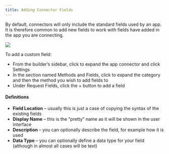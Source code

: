 ```yaml
---
title: Adding Connector Fields
---
```


By default, connectors will only include the standard fields used by an app. It is therefore common to add new fields to work with fields have added in the app you are connecting.

![](./images/connector-custom-field.gif)

To add a custom field:

*   From the builder’s sidebar, click to expand the app connector and click Settings
*   In the section named Methods and Fields, click to expand the category and then the method you wish to add fields to
*   Under Request Fields, click the + button to add a field

#### Definitions

*   **Field Location** – usually this is just a case of copying the syntax of the existing fields
*   **Display Name** – this is the “pretty” name as it will be shown in the user interface
*   **Description** – you can optionally describe the field, for example how it is used
*   **Data Type** – you can optionally define a data type for your field (although in almost all cases will be text)